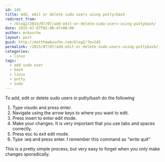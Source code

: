```yaml
---
id: 145
title: Add, edit or delete sudo users using putty/bash
redirect_from:
  - /blog2/2015/07/07/add-edit-or-delete-sudo-users-using-puttybash/
date: 2015-07-07T02:00:47+00:00
author: mrbusche
layout: post
guid: http://matthewbusche.com/blog2/?p=145
permalink: /2015/07/07/add-edit-or-delete-sudo-users-using-puttybash/
categories:
  - linux
tags:
  - add sudo user
  - bash
  - linux
  - putty
  - sudo
---
```

To add, edit or delete sudo users in putty/bash do the following

  1. Type visudo and press enter.
  2. Navigate using the arrow keys to where you want to edit.
  3. Press insert to enter edit mode.
  4. Make your changes. It is very important that you use tabs and spaces correctly.
  5. Press esc to exit edit mode.
  6. Type :wq and press enter. I remember this command as &#8220;write quit&#8221;

This is a pretty simple process, but very easy to forget when you only make changes sporadically.